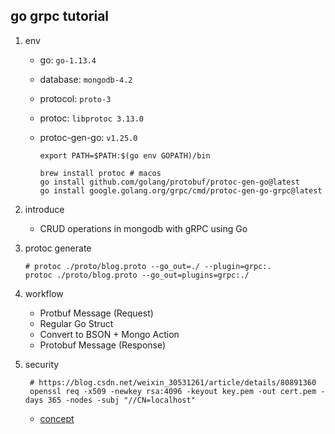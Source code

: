 ## go grpc tutorial

1. env

   - go: `go-1.13.4`
   - database: `mongodb-4.2`
   - protocol: `proto-3`
   - protoc: `libprotoc 3.13.0`
   - protoc-gen-go: `v1.25.0`

     ```shell
     export PATH=$PATH:$(go env GOPATH)/bin

     brew install protoc # macos
     go install github.com/golang/protobuf/protoc-gen-go@latest
     go install google.golang.org/grpc/cmd/protoc-gen-go-grpc@latest
     ```

2. introduce

   - CRUD operations in mongodb with gRPC using Go

3. protoc generate

   ```shell
   # protoc ./proto/blog.proto --go_out=./ --plugin=grpc:.
   protoc ./proto/blog.proto --go_out=plugins=grpc:./
   ```

4. workflow

   - Protbuf Message (Request)
   - Regular Go Struct
   - Convert to BSON + Mongo Action
   - Protobuf Message (Response)

5. security

   ```shell
    # https://blog.csdn.net/weixin_30531261/article/details/80891360
    openssl req -x509 -newkey rsa:4096 -keyout key.pem -out cert.pem -days 365 -nodes -subj "//CN=localhost"
   ```

   - [concept](https://blog.csdn.net/earbao/article/details/82958518)
